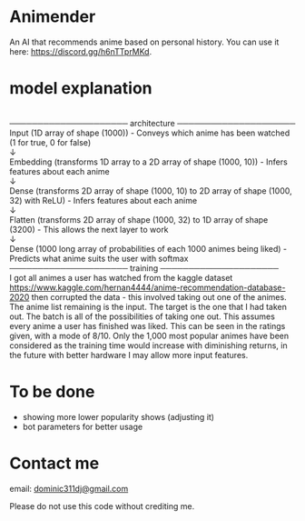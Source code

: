 # Animender
An AI that recommends anime based on personal history. You can use it here: https://discord.gg/h6nTTprMKd.

# model explanation
<br> ───────────────────── architecture ─────────────────────
<br> Input (1D array of shape (1000)) - Conveys which anime has been watched (1 for true, 0 for false)
<br> ↓
<br> Embedding (transforms 1D array to a 2D array of shape (1000, 10)) - Infers features about each anime
<br> ↓
<br> Dense (transforms 2D array of shape (1000, 10) to 2D array of shape (1000, 32) with ReLU) - Infers features about each anime
<br> ↓
<br> Flatten (transforms 2D array of shape (1000, 32) to 1D array of shape (3200) - This allows the next layer to work
<br> ↓
<br> Dense (1000 long array of probabilities of each 1000 animes being liked) - Predicts what anime suits the user with softmax
<br> ───────────────────── training ─────────────────────
<br> I got all animes a user has watched from the kaggle dataset https://www.kaggle.com/hernan4444/anime-recommendation-database-2020 then corrupted the data - this involved taking out one of the animes. The anime list remaining is the input. The target is the one that I had taken out. The batch is all of the possibilities of taking one out. This assumes every anime a user has finished was liked. This can be seen in the ratings given, with a mode of 8/10. Only the 1,000 most popular animes have been considered as the training time would increase with diminishing returns, in the future with better hardware I may allow more input features.

# To be done
* showing more lower popularity shows (adjusting it)
* bot parameters for better usage

# Contact me
email: dominic311dj@gmail.com

Please do not use this code without crediting me.
